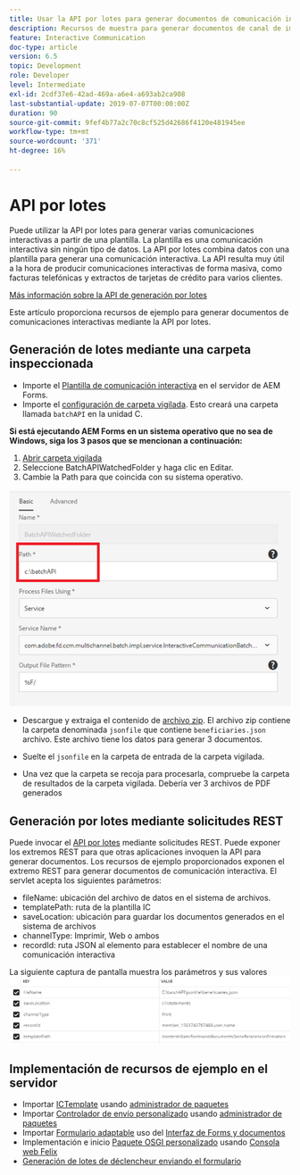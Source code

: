 ```yaml
---
title: Usar la API por lotes para generar documentos de comunicación interactiva
description: Recursos de muestra para generar documentos de canal de impresión mediante API por lotes
feature: Interactive Communication
doc-type: article
version: 6.5
topic: Development
role: Developer
level: Intermediate
exl-id: 2cdf37e6-42ad-469a-a6e4-a693ab2ca908
last-substantial-update: 2019-07-07T00:00:00Z
duration: 90
source-git-commit: 9fef4b77a2c70c8cf525d42686f4120e481945ee
workflow-type: tm+mt
source-wordcount: '371'
ht-degree: 16%

---
```


# API por lotes

Puede utilizar la API por lotes para generar varias comunicaciones interactivas a partir de una plantilla. La plantilla es una comunicación interactiva sin ningún tipo de datos. La API por lotes combina datos con una plantilla para generar una comunicación interactiva. La API resulta muy útil a la hora de producir comunicaciones interactivas de forma masiva, como facturas telefónicas y extractos de tarjetas de crédito para varios clientes.

[Más información sobre la API de generación por lotes](https://experienceleague.adobe.com/docs/experience-manager-65/forms/interactive-communications/generate-multiple-interactive-communication-using-batch-api.html)

Este artículo proporciona recursos de ejemplo para generar documentos de comunicaciones interactivas mediante la API por lotes.

## Generación de lotes mediante una carpeta inspeccionada

* Importe el [Plantilla de comunicación interactiva](assets/Beneficiaries-confirmation.zip) en el servidor de AEM Forms.
* Importe el [configuración de carpeta vigilada](assets/batch-generation-api.zip). Esto creará una carpeta llamada `batchAPI` en la unidad C.

**Si está ejecutando AEM Forms en un sistema operativo que no sea de Windows, siga los 3 pasos que se mencionan a continuación:**

1. [Abrir carpeta vigilada](http://localhost:4502/libs/fd/core/WatchfolderUI/content/UI.html)
2. Seleccione BatchAPIWatchedFolder y haga clic en Editar.
3. Cambie la Path para que coincida con su sistema operativo.

![ruta](assets/watched-folder-batch-api-basic.PNG)

* Descargue y extraiga el contenido de [archivo zip](assets/jsonfile.zip). El archivo zip contiene la carpeta denominada `jsonfile` que contiene `beneficiaries.json` archivo. Este archivo tiene los datos para generar 3 documentos.

* Suelte el `jsonfile` en la carpeta de entrada de la carpeta vigilada.
* Una vez que la carpeta se recoja para procesarla, compruebe la carpeta de resultados de la carpeta vigilada. Debería ver 3 archivos de PDF generados

## Generación por lotes mediante solicitudes REST

Puede invocar el [API por lotes](https://helpx.adobe.com/es/experience-manager/6-5/forms/javadocs/index.html) mediante solicitudes REST. Puede exponer los extremos REST para que otras aplicaciones invoquen la API para generar documentos.
Los recursos de ejemplo proporcionados exponen el extremo REST para generar documentos de comunicación interactiva. El servlet acepta los siguientes parámetros:

* fileName: ubicación del archivo de datos en el sistema de archivos.
* templatePath: ruta de la plantilla IC
* saveLocation: ubicación para guardar los documentos generados en el sistema de archivos
* channelType: Imprimir, Web o ambos
* recordId: ruta JSON al elemento para establecer el nombre de una comunicación interactiva

La siguiente captura de pantalla muestra los parámetros y sus valores
![solicitud de muestra](assets/generate-ic-batch-servlet.PNG)

## Implementación de recursos de ejemplo en el servidor

* Importar [ICTemplate](assets/ICTemplate.zip) usando [administrador de paquetes](http://localhost:4502/crx/packmgr/index.jsp)
* Importar [Controlador de envío personalizado](assets/BatchAPICustomSubmit.zip) usando [administrador de paquetes](http://localhost:4502/crx/packmgr/index.jsp)
* Importar [Formulario adaptable](assets/BatchGenerationAPIAF.zip) uso del [Interfaz de Forms y documentos](http://localhost:4502/aem/forms.html/content/dam/formsanddocuments)
* Implementación e inicio [Paquete OSGI personalizado](assets/batchgenerationapi.batchgenerationapi.core-1.0-SNAPSHOT.jar) usando [Consola web Felix](http://localhost:4502/system/console/bundles)
* [Generación de lotes de déclencheur enviando el formulario](http://localhost:4502/content/dam/formsanddocuments/batchgenerationapi/jcr:content?wcmmode=disabled)
